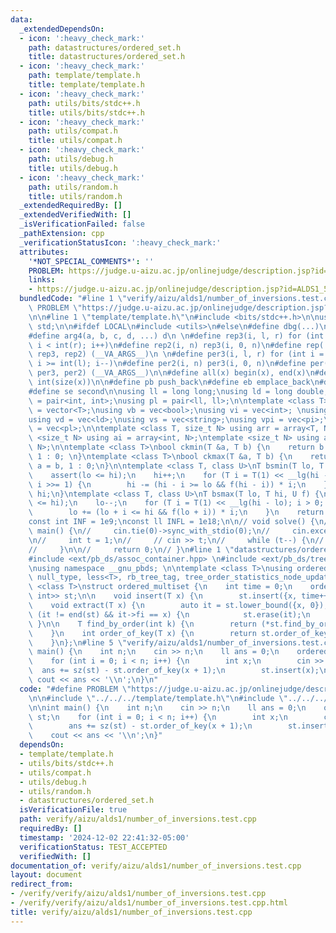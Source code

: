 ```yaml
---
data:
  _extendedDependsOn:
  - icon: ':heavy_check_mark:'
    path: datastructures/ordered_set.h
    title: datastructures/ordered_set.h
  - icon: ':heavy_check_mark:'
    path: template/template.h
    title: template/template.h
  - icon: ':heavy_check_mark:'
    path: utils/bits/stdc++.h
    title: utils/bits/stdc++.h
  - icon: ':heavy_check_mark:'
    path: utils/compat.h
    title: utils/compat.h
  - icon: ':heavy_check_mark:'
    path: utils/debug.h
    title: utils/debug.h
  - icon: ':heavy_check_mark:'
    path: utils/random.h
    title: utils/random.h
  _extendedRequiredBy: []
  _extendedVerifiedWith: []
  _isVerificationFailed: false
  _pathExtension: cpp
  _verificationStatusIcon: ':heavy_check_mark:'
  attributes:
    '*NOT_SPECIAL_COMMENTS*': ''
    PROBLEM: https://judge.u-aizu.ac.jp/onlinejudge/description.jsp?id=ALDS1_5_D
    links:
    - https://judge.u-aizu.ac.jp/onlinejudge/description.jsp?id=ALDS1_5_D
  bundledCode: "#line 1 \"verify/aizu/alds1/number_of_inversions.test.cpp\"\n#define\
    \ PROBLEM \"https://judge.u-aizu.ac.jp/onlinejudge/description.jsp?id=ALDS1_5_D\"\
    \n\n#line 1 \"template/template.h\"\n#include <bits/stdc++.h>\n\nusing namespace\
    \ std;\n\n#ifdef LOCAL\n#include <utils>\n#else\n#define dbg(...)\n#endif\n\n\
    #define arg4(a, b, c, d, ...) d\n \n#define rep3(i, l, r) for (int i = int(l);\
    \ i < int(r); i++)\n#define rep2(i, n) rep3(i, 0, n)\n#define rep(...) arg4(__VA_ARGS__,\
    \ rep3, rep2) (__VA_ARGS__)\n \n#define per3(i, l, r) for (int i = int(r) - 1;\
    \ i >= int(l); i--)\n#define per2(i, n) per3(i, 0, n)\n#define per(...) arg4(__VA_ARGS__,\
    \ per3, per2) (__VA_ARGS__)\n\n#define all(x) begin(x), end(x)\n#define sz(x)\
    \ int(size(x))\n\n#define pb push_back\n#define eb emplace_back\n#define fi first\n\
    #define se second\n\nusing ll = long long;\nusing ld = long double;\nusing pi\
    \ = pair<int, int>;\nusing pl = pair<ll, ll>;\n\ntemplate <class T> using vec\
    \ = vector<T>;\nusing vb = vec<bool>;\nusing vi = vec<int>; \nusing vl = vec<ll>;\n\
    using vd = vec<ld>;\nusing vs = vec<string>;\nusing vpi = vec<pi>;\nusing vpl\
    \ = vec<pl>;\n\ntemplate <class T, size_t N> using arr = array<T, N>;\ntemplate\
    \ <size_t N> using ai = array<int, N>;\ntemplate <size_t N> using al = array<ll,\
    \ N>;\n\ntemplate <class T>\nbool ckmin(T &a, T b) {\n    return b < a ? a = b,\
    \ 1 : 0; \n}\ntemplate <class T>\nbool ckmax(T &a, T b) {\n    return b > a ?\
    \ a = b, 1 : 0;\n}\n\ntemplate <class T, class U>\nT bsmin(T lo, T hi, U f) {\n\
    \    assert(lo <= hi);\n    hi++;\n    for (T i = T(1) << __lg(hi - lo); i > 0;\
    \ i >>= 1) {\n        hi -= (hi - i >= lo && f(hi - i)) * i;\n    }\n    return\
    \ hi;\n}\ntemplate <class T, class U>\nT bsmax(T lo, T hi, U f) {\n    assert(lo\
    \ <= hi);\n    lo--;\n    for (T i = T(1) << __lg(hi - lo); i > 0; i >>= 1) {\n\
    \        lo += (lo + i <= hi && f(lo + i)) * i;\n    }\n    return lo;\n}\n\n\
    const int INF = 1e9;\nconst ll INFL = 1e18;\n\n// void solve() {\n// }\n\n// int32_t\
    \ main() {\n//     cin.tie(0)->sync_with_stdio(0);\n//     cin.exceptions(cin.failbit);\n\
    \n//     int t = 1;\n//     // cin >> t;\n//     while (t--) {\n//         solve();\n\
    //     }\n\n//     return 0;\n// }\n#line 1 \"datastructures/ordered_set.h\"\n\
    #include <ext/pb_ds/assoc_container.hpp> \n#include <ext/pb_ds/tree_policy.hpp>\n\
    \nusing namespace __gnu_pbds; \n\ntemplate <class T>\nusing ordered_set = tree<T,\
    \ null_type, less<T>, rb_tree_tag, tree_order_statistics_node_update>;\n\ntemplate\
    \ <class T>\nstruct ordered_multiset {\n    int time = 0;\n    ordered_set<pair<T,\
    \ int>> st;\n\n    void insert(T x) {\n        st.insert({x, time++});\n    }\n\
    \    void extract(T x) {\n        auto it = st.lower_bound({x, 0});\n        if\
    \ (it != end(st) && it->fi == x) {\n            st.erase(it);\n        }\n   \
    \ }\n\n    T find_by_order(int k) {\n        return (*st.find_by_order(k)).first;\n\
    \    }\n    int order_of_key(T x) {\n        return st.order_of_key({x, 0});\n\
    \    }\n};\n#line 5 \"verify/aizu/alds1/number_of_inversions.test.cpp\"\n\nint\
    \ main() {\n    int n;\n    cin >> n;\n    ll ans = 0;\n    ordered_set<int> st;\n\
    \    for (int i = 0; i < n; i++) {\n        int x;\n        cin >> x;\n      \
    \  ans += sz(st) - st.order_of_key(x + 1);\n        st.insert(x);\n    }\n   \
    \ cout << ans << '\\n';\n}\n"
  code: "#define PROBLEM \"https://judge.u-aizu.ac.jp/onlinejudge/description.jsp?id=ALDS1_5_D\"\
    \n\n#include \"../../../template/template.h\"\n#include \"../../../datastructures/ordered_set.h\"\
    \n\nint main() {\n    int n;\n    cin >> n;\n    ll ans = 0;\n    ordered_set<int>\
    \ st;\n    for (int i = 0; i < n; i++) {\n        int x;\n        cin >> x;\n\
    \        ans += sz(st) - st.order_of_key(x + 1);\n        st.insert(x);\n    }\n\
    \    cout << ans << '\\n';\n}"
  dependsOn:
  - template/template.h
  - utils/bits/stdc++.h
  - utils/compat.h
  - utils/debug.h
  - utils/random.h
  - datastructures/ordered_set.h
  isVerificationFile: true
  path: verify/aizu/alds1/number_of_inversions.test.cpp
  requiredBy: []
  timestamp: '2024-12-02 22:41:32-05:00'
  verificationStatus: TEST_ACCEPTED
  verifiedWith: []
documentation_of: verify/aizu/alds1/number_of_inversions.test.cpp
layout: document
redirect_from:
- /verify/verify/aizu/alds1/number_of_inversions.test.cpp
- /verify/verify/aizu/alds1/number_of_inversions.test.cpp.html
title: verify/aizu/alds1/number_of_inversions.test.cpp
---
```

